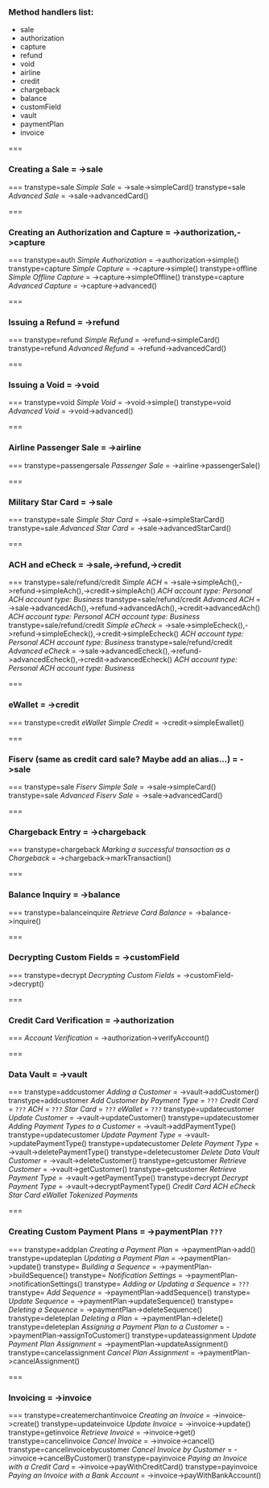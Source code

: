 ### Method handlers list:
- sale
- authorization
- capture
- refund
- void
- airline
- credit
- chargeback
- balance
- customField
- vault
- paymentPlan
- invoice



===
### Creating a Sale = ->sale
===
transtype=sale
_Simple Sale_   = ->sale->simpleCard()
transtype=sale
_Advanced Sale_ = ->sale->advancedCard()

===
### Creating an Authorization and Capture = ->authorization,->capture
===
transtype=auth
_Simple Authorization_   = ->authorization->simple()
transtype=capture
_Simple Capture_         = ->capture->simple()
transtype=offline
_Simple Offline Capture_ = ->capture->simpleOffline()
transtype=capture
_Advanced Capture_       = ->capture->advanced()

===
### Issuing a Refund = ->refund
===
transtype=refund
_Simple Refund_   = ->refund->simpleCard()
transtype=refund
_Advanced Refund_ = ->refund->advancedCard()

===
### Issuing a Void = ->void
===
transtype=void
_Simple Void_   = ->void->simple()
transtype=void
_Advanced Void_ = ->void->advanced()

===
### Airline Passenger Sale = ->airline
===
transtype=passengersale
_Passenger Sale_ = ->airline->passengerSale()

===
### Military Star Card = ->sale
===
transtype=sale
_Simple Star Card_   = ->sale->simpleStarCard()
transtype=sale
_Advanced Star Card_ = ->sale->advancedStarCard()

===
### ACH and eCheck = ->sale,->refund,->credit
===
transtype=sale/refund/credit
_Simple ACH_                     = ->sale->simpleAch(),->refund->simpleAch(),->credit->simpleAch()
    _ACH account type: Personal_
    _ACH account type: Business_
transtype=sale/refund/credit
_Advanced ACH_                   = ->sale->advancedAch(),->refund->advancedAch(),->credit->advancedAch()
    _ACH account type: Personal_
    _ACH account type: Business_
transtype=sale/refund/credit
_Simple eCheck_                  = ->sale->simpleEcheck(),->refund->simpleEcheck(),->credit->simpleEcheck()
    _ACH account type: Personal_
    _ACH account type: Business_
transtype=sale/refund/credit
_Advanced eCheck_                = ->sale->advancedEcheck(),->refund->advancedEcheck(),->credit->advancedEcheck()
    _ACH account type: Personal_
    _ACH account type: Business_

===
### eWallet = ->credit
===
transtype=credit
_eWallet Simple Credit_ = ->credit->simpleEwallet()

===
### Fiserv (same as credit card sale? Maybe add an alias...) = ->sale
===
transtype=sale
_Fiserv Simple Sale_   = ->sale->simpleCard()
transtype=sale
_Advanced Fiserv Sale_ = ->sale->advancedCard()

===
### Chargeback Entry = ->chargeback
===
transtype=chargeback
_Marking a successful transaction as a Chargeback_ = ->chargeback->markTransaction()

===
### Balance Inquiry = ->balance
===
transtype=balanceinquire
_Retrieve Card Balance_ = ->balance->inquire()

===
### Decrypting Custom Fields = ->customField
===
transtype=decrypt
_Decrypting Custom Fields_ = ->customField->decrypt()

===
### Credit Card Verification = ->authorization
===
_Account Verification_ = ->authorization->verifyAccount()

===
### Data Vault = ->vault
===
transtype=addcustomer
_Adding a Customer_                  = ->vault->addCustomer()
transtype=addcustomer
_Add Customer by Payment Type_       = `???`
    _Credit Card_                    = `???`
    _ACH_                            = `???`
    _Star Card_                      = `???`
    _eWallet_                        = `???`
transtype=updatecustomer
_Update Customer_                    = ->vault->updateCustomer()
transtype=updatecustomer
_Adding Payment Types to a Customer_ = ->vault->addPaymentType()
transtype=updatecustomer
_Update Payment Type_                = ->vault->updatePaymentType()
transtype=updatecustomer
_Delete Payment Type_                = ->vault->deletePaymentType()
transtype=deletecustomer
_Delete Data Vault Customer_         = ->vault->deleteCustomer()
transtype=getcustomer
_Retrieve Customer_                  = ->vault->getCustomer()
transtype=getcustomer
_Retrieve Payment Type_              = ->vault->getPaymentType()
transtype=decrypt
_Decrypt Payment Type_               = ->vault->decryptPaymentType()
    _Credit Card_
    _ACH_
    _eCheck_
    _Star Card_
    _eWallet_
_Tokenized Payments_

===
### Creating Custom Payment Plans = ->paymentPlan `???`
===
transtype=addplan
_Creating a Payment Plan_                = ->paymentPlan->add()
transtype=updateplan
_Updating a Payment Plan_                = ->paymentPlan->update()
transtype=
_Building a Sequence_                    = ->paymentPlan->buildSequence()
transtype=
_Notification Settings_                  = ->paymentPlan->notificationSettings()
transtype=
_Adding or Updating a Sequence_          = `???`
transtype=
    _Add Sequence_                       = ->paymentPlan->addSequence()
transtype=
    _Update Sequence_                    = ->paymentPlan->updateSequence()
transtype=
_Deleting a Sequence_                    = ->paymentPlan->deleteSequence()
transtype=deleteplan
_Deleting a Plan_                        = ->paymentPlan->delete()
transtype=deleteplan
_Assigning a Payment Plan to a Customer_ = ->paymentPlan->assignToCustomer()
transtype=updateassignment
_Update Payment Plan Assignment_         = ->paymentPlan->updateAssignment()
transtype=cancelassignment
_Cancel Plan Assignment_                 = ->paymentPlan->cancelAssignment()

===
### Invoicing = ->invoice
===
transtype=createmerchantinvoice
_Creating an Invoice_                   = ->invoice->create()
transtype=updateinvoice
_Update Invoice_                        = ->invoice->update()
transtype=getinvoice
_Retrieve Invoice_                      = ->invoice->get()
transtype=cancelinvoice
_Cancel Invoice_                        = ->invoice->cancel()
transtype=cancelinvoicebycustomer
_Cancel Invoice by Customer_            = ->invoice->cancelByCustomer()
transtype=payinvoice
_Paying an Invoice with a Credit Card_  = ->invoice->payWithCreditCard()
transtype=payinvoice
_Paying an Invoice with a Bank Account_ = ->invoice->payWithBankAccount()
